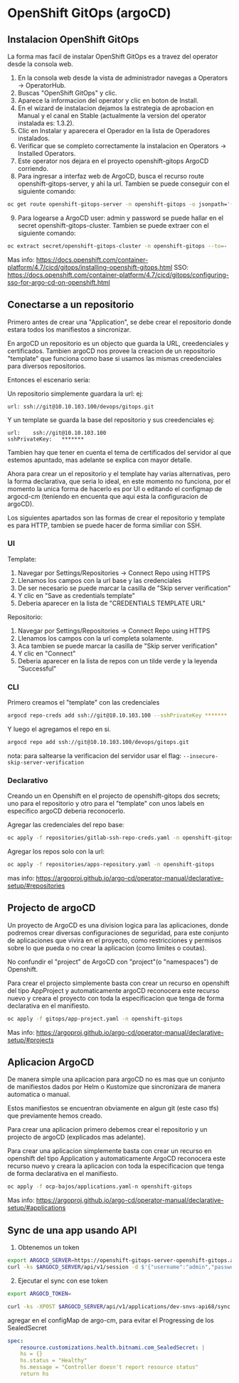 # OpenShift GitOps (argoCD)

## Instalacion OpenShift GitOps

La forma mas facil de instalar OpenShift GitOps es a travez del operator desde la consola web.

1. En la consola web desde la vista de administrador navegas a Operators -> OperatorHub.
2. Buscas "OpenShift GitOps" y clic.
3. Aparece la informacion del operator y clic en boton de Install.
4. En el wizard de instalacion dejamos la estrategia de aprobacion en Manual y el canal en Stable (actualmente la version del operator instalada es: 1.3.2).
5. Clic en Instalar y aparecera el Operador en la lista de Operadores instalados.
6. Verificar que se completo correctamente la instalacion en Operators -> Installed Operators.
7. Este operator nos dejara en el proyecto openshift-gitops ArgoCD corriendo.
8. Para ingresar a interfaz web de ArgoCD, busca el recurso route openshift-gitops-server, y ahi la url. Tambien se puede conseguir con el siguiente comando: 
```bash
oc get route openshift-gitops-server -n openshift-gitops -o jsonpath='{.spec.host}'
 ```
9. Para logearse a ArgoCD  user: admin y password se puede hallar en el secret openshift-gitops-cluster. Tambien se puede extraer con el siguiente comando:
```bash
oc extract secret/openshift-gitops-cluster -n openshift-gitops --to=-
```
Mas info: https://docs.openshift.com/container-platform/4.7/cicd/gitops/installing-openshift-gitops.html
SSO: https://docs.openshift.com/container-platform/4.7/cicd/gitops/configuring-sso-for-argo-cd-on-openshift.html

## Conectarse a un repositorio

Primero antes de crear una "Application", se debe crear el repositorio donde estara todos los manifiestos a sincronizar. 

En argoCD un repositorio es un objecto que guarda la URL, creedenciales y certificados. Tambien argoCD nos provee la creacion de un repositorio "template" que funciona como base si usamos las mismas creedenciales para diversos repositorios.

Entonces el escenario seria: 

Un repositorio simplemente guardara la url:
ej:
```
url: ssh://git@10.10.103.100/devops/gitops.git
```

Y un template se guarda la base del repositorio y sus creedenciales
ej:
```
url:    ssh://git@10.10.103.100
sshPrivateKey:   *******
```

Tambien hay que tener en cuenta el tema de certificados del servidor al que estemos apuntado, mas adelante se explica con mayor detalle. 

Ahora para crear un el repositorio y el template hay varias alternativas, pero la forma declarativa, que seria lo ideal, en este momento no funciona, por el momento la unica forma de hacerlo es por UI o editando el configmap de argocd-cm (teniendo en encuenta que aqui esta la configuracion de argoCD).


Los siguientes apartados son las formas de crear el repositorio y template es para HTTP, tambien se puede hacer de forma similiar con SSH.

### UI 

Template: 
1. Navegar por Settings/Repositories -> Connect Repo using HTTPS 
2. Llenamos los campos con la url base y las credenciales 
3. De ser necesario se puede marcar la casilla de "Skip server verification"
4. Y clic en "Save as credentials template"
5. Deberia aparecer en la lista de "CREDENTIALS TEMPLATE URL"

Repositorio:
1. Navegar por Settings/Repositories -> Connect Repo using HTTPS 
2. Llenamos los campos con la url completa solamente.
3. Aca tambien se puede marcar la casilla de "Skip server verification"
4. Y clic en "Connect"
5. Deberia aparecer en la lista de repos con un tilde verde y la leyenda "Successful"

### CLI

Primero creamos el "template" con las credenciales 

```bash
argocd repo-creds add ssh://git@10.10.103.100 --sshPrivateKey *******
```

Y luego el agregamos el repo en si.
```bash 
argocd repo add ssh://git@10.10.103.100/devops/gitops.git
```
nota: para saltearse la verificacion del servidor usar el flag: `--insecure-skip-server-verification`

### Declarativo

Creando un en Openshift en el projecto de openshift-gitops dos secrets; uno para el repositorio y otro para el "template" con unos labels en especifico argoCD deberia reconocerlo.

Agregar las credenciales del repo base:
```bash
oc apply -f repositories/gitlab-ssh-repo-creds.yaml -n openshift-gitops
```

Agregar los repos solo con la url:
```bash
oc apply -f repositories/apps-repository.yaml -n openshift-gitops
```

mas info: https://argoproj.github.io/argo-cd/operator-manual/declarative-setup/#repositories


## Projecto de argoCD

Un proyecto de ArgoCD es una division logica para las aplicaciones, donde podremos crear diversas configuraciones de seguridad, para este conjunto de aplicaciones que vivira en el proyecto, como restricciones y permisos sobre lo que pueda o no crear la aplicacion (como limites o coutas).

No confundir el "project" de ArgoCD con "project"(o "namespaces") de Openshift. 

Para crear el projecto simplemente basta con crear un recurso en openshift del tipo AppProject y automaticamente argoCD reconocera este recurso nuevo y creara el proyecto con toda la especificacion que tenga de forma declarativa en el manifiesto. 

```bash
oc apply -f gitops/app-project.yaml -n openshift-gitops
```

Mas info: https://argoproj.github.io/argo-cd/operator-manual/declarative-setup/#projects

## Aplicacion ArgoCD

De manera simple una aplicacion para argoCD no es mas que un conjunto de manifiestos dados por Helm o Kustomize que sincronizara de manera automatica o manual. 

Estos manifiestos se encuentran obviamente en algun git (este caso tfs) que previamente hemos creado. 

Para crear una aplicacion primero debemos crear el repositorio y un projecto de argoCD (explicados mas adelante).

Para crear una aplicacion simplemente basta con crear un recurso en openshift del tipo Application y automaticamente ArgoCD reconocera este recurso nuevo y creara la aplicacion con toda la especificacion que tenga de forma declarativa en el manifiesto. 

```bash
oc apply -f ocp-bajos/applications.yaml-n openshift-gitops
```

Mas info: https://argoproj.github.io/argo-cd/operator-manual/declarative-setup/#applications

## Sync de una app usando API

1. Obtenemos un token 

```bash
export ARGOCD_SERVER=https://openshift-gitops-server-openshift-gitops.apps.ocp4.minsal.devqa
curl -ks $ARGOCD_SERVER/api/v1/session -d $'{"username":"admin","password":"6ZRgjFy4sw8fpvrGJANhTY3x9qbIPeaM"}'
```

2. Ejecutar el sync con ese token

```bash
export ARGOCD_TOKEN=

curl -ks -XPOST $ARGOCD_SERVER/api/v1/applications/dev-snvs-api68/sync -H "Authorization: Bearer $ARGOCD_TOKEN" 
```
agregar en el configMap de argo-cm, para evitar el Progressing de los SealedSecret
```yaml
spec:
    resource.customizations.health.bitnami.com_SealedSecret: |
    hs = {}
    hs.status = "Healthy"
    hs.message = "Controller doesn't report resource status"
    return hs
```